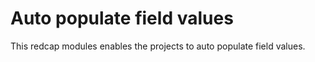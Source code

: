 # Auto populate field values
This redcap modules enables the projects to auto populate field values.
